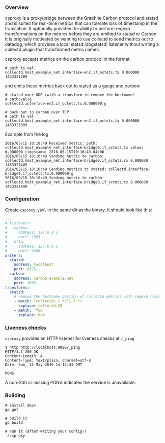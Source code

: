 ### Overview

csproxy is a proxy/bridge between the Graphite Carbon protocol and statsd and is
suited for real-time metrics that can tolerate loss of timestamp in
the translation. It optionally provides the ability to perform
regexp transformations on the metrics before they are emitted to statsd
or Carbon.  It is originally motivated by wanting to use collectd to send
metrics out to datadog, which provides a local statsd (dogstatsd) listener
without writing a collectd plugin that transformed metric names.

csproxy accepts metrics on the carbon protocol in the format:

```
# path ts val
collectd.host_example_net.interface-en2.if_octets.tx 0.000000 1463321399
```

and emits those metrics back out to statsd as a gauge and carbon:

```
# statsd over UDP (with a transform to remove the hostname)
# path:val|g
collectd.interface-en2.if_octets.tx:0.000000|g

# back out to carbon over TCP
# path ts val
collectd.host_example_net.interface-en2.if_octets.tx 0.000000 1463321399
```

Example from the log:

```
2016/05/15 10:10:49 Received metric: path: collectd.host_example_net.interface-bridge0.if_octets.tx value: 0.000000 timestamp: 2016-05-15T10:10:49-04:00
2016/05/15 10:10:49 Sending metric to carbon: collectd.host_example_net.interface-bridge0.if_octets.rx 0.000000 1463321449
2016/05/15 10:10:49 Sending metrics to statsd: collectd.interface-bridge0.if_octets.tx:0.000000|g
2016/05/15 10:10:49 Sending metric to carbon: collectd.host_example_net.interface-bridge0.if_octets.tx 0.000000 1463321449
```

### Configuration

Create `csproxy.yaml` in the same dir as the binary.  It should look like this:

```yaml
---
# listeners:
#   carbon:
#     address: 127.0.0.1
#     port: 2003
#   http:
#     address: 127.0.0.1
#     port: 9080
writers:
  statsd:
    address: localhost
    port: 8125
  carbon:
    address: carbon.example.net
    port: 2003
transforms:
  statsd:
    # remove the hostname portion of collectd metrics with regexp replace
    - match: ^collectd\.(.*?)\.(.*)
      replace: collectd.$2
    - match: ^foo
      replace: bar
```

### Liveness checks

`csproxy` provides an HTTP listener for liveness checks at `/_ping`

```
$ http http://localhost:9080/_ping
HTTP/1.1 200 OK
Content-Length: 4
Content-Type: text/plain; charset=utf-8
Date: Sun, 15 May 2016 14:14:41 GMT

PONG
```

A non-200 or missing PONG indicates the service is unavailable.

### Building

```
# install deps
go get

# build it
go build

# run it (after writing your config!)
./csproxy
```

